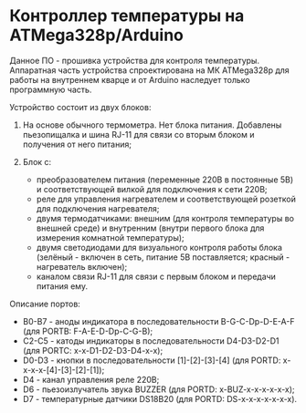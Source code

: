 ﻿Контроллер температуры на ATMega328p/Arduino
============================================

Данное ПО - прошивка устройства для контроля температуры.
Аппаратная часть устройства спроектирована на МК ATMega328p для работы
на внутреннем кварце и от Arduino наследует только программную часть.

Устройство состоит из двух блоков:

1. На основе обычного термометра. Нет блока питания. Добавлены
   пьезопищалка и шина RJ-11 для связи со вторым блоком и получения
   от него питания;

2. Блок с:
   -  преобразователем питания (переменные 220В в постоянные 5В)
      и соответствующей вилкой для подключения к сети 220В;
   -  реле для управления нагревателем и соответствующей розеткой
      для подключения нагревателя;
   -  двумя термодатчиками: внешним (для контроля температуры
      во внешней среде) и внутренним (внутри первого блока для
      измерения комнатной температуры);
   -  двумя светодиодами для визуального контроля работы блока
      (зелёный - включен в сеть, питание 5В поставляется; красный -
      нагреватель включен);
   -  каналом связи RJ-11 для связи с первым блоком и передачи
      питания ему.

Описание портов:
- B0-B7 - аноды индикатора в последовательности B-G-C-Dp-D-E-A-F
          (для PORTB: F-A-E-D-Dp-C-G-B);
- C2-C5 - катоды индикаторы в последовательности D4-D3-D2-D1
          (для PORTC: x-x-D1-D2-D3-D4-x-x);
- D0-D3 - кнопки в последовательности \[1\]-\[2\]-\[3\]-\[4\]
          (для PORTD: x-x-x-x-\[4\]-\[3\]-\[2\]-\[1\]);
- D4    - канал управления реле 220В;
- D6    - пьезоизлучатель звука BUZZER
          (для PORTD: x-BUZ-x-x-x-x-x-x);
- D7    - температурные датчики DS18B20
          (для PORTD: DS-x-x-x-x-x-x-x).

